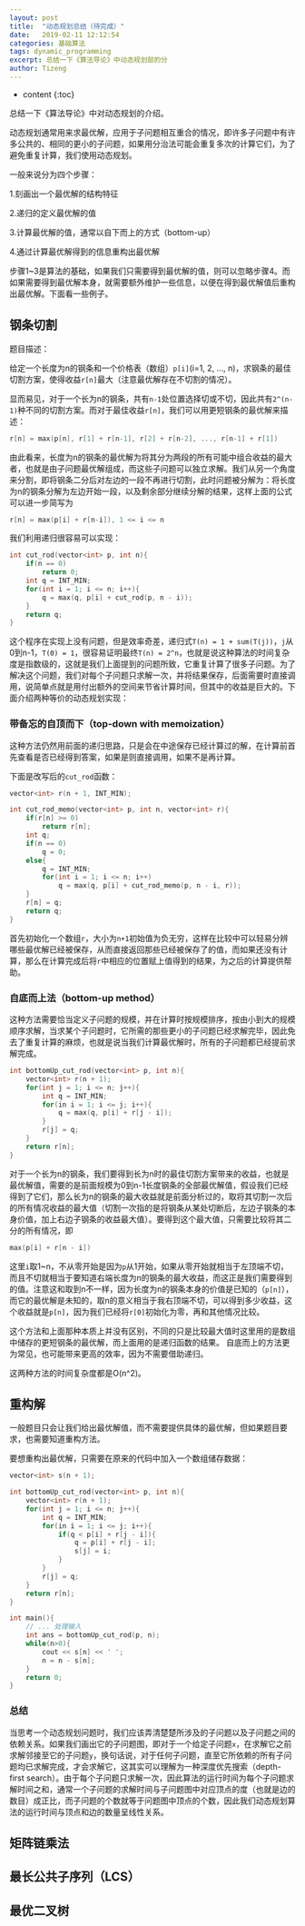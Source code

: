 ```yaml
---
layout: post
title:  "动态规划总结（待完成）"
date:   2019-02-11 12:12:54
categories: 基础算法
tags: dynamic_programming
excerpt: 总结一下《算法导论》中动态规划部的分
author: Tizeng
---
```


* content
{:toc}

总结一下《算法导论》中对动态规划的介绍。

动态规划通常用来求最优解，应用于子问题相互重合的情况，即许多子问题中有许多公共的、相同的更小的子问题，如果用分治法可能会重复多次的计算它们，为了避免重复计算，我们使用动态规划。

一般来说分为四个步骤：

1.刻画出一个最优解的结构特征

2.递归的定义最优解的值

3.计算最优解的值，通常以自下而上的方式（bottom-up）

4.通过计算最优解得到的信息重构出最优解

步骤1~3是算法的基础，如果我们只需要得到最优解的值，则可以忽略步骤4。而如果需要得到最优解本身，就需要额外维护一些信息，以便在得到最优解值后重构出最优解。下面看一些例子。

## 钢条切割

题目描述：

给定一个长度为n的钢条和一个价格表（数组）`p[i]`(i=1, 2, ..., n)，求钢条的最佳切割方案，使得收益`r[n]`最大（注意最优解存在不切割的情况）。

显而易见，对于一个长为n的钢条，共有`n-1`处位置选择切或不切，因此共有`2^(n-1)`种不同的切割方案。而对于最佳收益`r[n]`，我们可以用更短钢条的最优解来描述：

```c++
r[n] = max(p[n], r[1] + r[n-1], r[2] + r[n-2], ..., r[n-1] + r[1])
```

由此看来，长度为n的钢条的最优解为将其分为两段的所有可能中组合收益的最大者，也就是由子问题最优解组成，而这些子问题可以独立求解。我们从另一个角度来分割，即将钢条二分后对左边的一段不再进行切割，此时问题被分解为：将长度为n的钢条分解为左边开始一段，以及剩余部分继续分解的结果，这样上面的公式可以进一步简写为

```c++
r[n] = max(p[i] + r[n-i]), 1 <= i <= n
```

我们利用递归很容易可以实现：

```c++
int cut_rod(vector<int> p, int n){
    if(n == 0)
        return 0;
    int q = INT_MIN;
    for(int i = 1; i <= n; i++){
        q = max(q, p[i] + cut_rod(p, n - i));
    }
    return q;
}
```

这个程序在实现上没有问题，但是效率奇差，递归式`T(n) = 1 + sum(T(j))`，`j`从0到n-1，`T(0) = 1`，很容易证明最终`T(n) = 2^n`，也就是说这种算法的时间复杂度是指数级的，这就是我们上面提到的问题所致，它重复计算了很多子问题。为了解决这个问题，我们对每个子问题只求解一次，并将结果保存，后面需要时直接调用，说简单点就是用付出额外的空间来节省计算时间，但其中的收益是巨大的。下面介绍两种等价的动态规划实现：

### 带备忘的自顶而下（top-down with memoization）

这种方法仍然用前面的递归思路，只是会在中途保存已经计算过的解，在计算前首先查看是否已经得到答案，如果是则直接调用，如果不是再计算。

下面是改写后的`cut_rod`函数：

```c++
vector<int> r(n + 1, INT_MIN);

int cut_rod_memo(vector<int> p, int n, vector<int> r){
    if(r[n] >= 0)
        return r[n];
    int q;
    if(n == 0)
        q = 0;
    else{
        q = INT_MIN;
        for(int i = 1; i <= n; i++)
            q = max(q, p[i] + cut_rod_memo(p, n - i, r));
    }
    r[n] = q;
    return q;
}
```

首先初始化一个数组`r`，大小为`n+1`初始值为负无穷，这样在比较中可以轻易分辨哪些最优解已经被保存，从而直接返回那些已经被保存了的值，而如果还没有计算，那么在计算完成后将`r`中相应的位置赋上值得到的结果，为之后的计算提供帮助。

### 自底而上法（bottom-up method）

这种方法需要恰当定义子问题的规模，并在计算时按规模排序，按由小到大的规模顺序求解，当求某个子问题时，它所需的那些更小的子问题已经求解完毕，因此免去了重复计算的麻烦，也就是说当我们计算最优解时，所有的子问题都已经提前求解完成。

```c++
int bottomUp_cut_rod(vector<int> p, int n){
    vector<int> r(n + 1);
    for(int j = 1; i <= n; j++){
        int q = INT_MIN;
        for(in i = 1; i <= j; i++){
            q = max(q, p[i] + r[j - i]);
        }
        r[j] = q;
    }
    return r[n];
}
```

对于一个长为n的钢条，我们要得到长为n时的最佳切割方案带来的收益，也就是最优解值，需要的是前面规模为0到n-1长度钢条的全部最优解值，假设我们已经得到了它们，那么长为n的钢条的最大收益就是前面分析过的，取将其切割一次后的所有情况收益的最大值（切割一次指的是将钢条从某处切断后，左边子钢条的本身价值，加上右边子钢条的收益最大值）。要得到这个最大值，只需要比较将其二分的所有情况，即

```c++
max(p[i] + r[n - i])
```

这里`i`取1~n，不从零开始是因为`p`从1开始，如果从零开始就相当于左顶端不切，而且不切就相当于要知道右端长度为n的钢条的最大收益，而这正是我们需要得到的值。注意这和取到n不一样，因为长度为n的钢条本身的价值是已知的（`p[n]`），而它的最优解是未知的，取n的意义相当于我右顶端不切，可以得到多少收益，这个收益就是`p[n]`，因为我们已经将`r[0]`初始化为零，再和其他情况比较。

这个方法和上面那种本质上并没有区别，不同的只是比较最大值时这里用的是数组中储存的更短钢条的最优解，而上面用的是递归函数的结果。
自底而上的方法更为常见，也可能带来更高的效率，因为不需要借助递归。

这两种方法的时间复杂度都是O(n^2)。

## 重构解

一般题目只会让我们给出最优解值，而不需要提供具体的最优解，但如果题目要求，也需要知道重构方法。

要想重构出最优解，只需要在原来的代码中加入一个数组储存数据：

```c++
vector<int> s(n + 1);

int bottomUp_cut_rod(vector<int> p, int n){
    vector<int> r(n + 1);
    for(int j = 1; i <= n; j++){
        int q = INT_MIN;
        for(in i = 1; i <= j; i++){
            if(q < p[i] + r[j - i]){
                q = p[i] + r[j - i];
                s[j] = i;
            }
        }
        r[j] = q;
    }
    return r[n];
}

int main(){
    // ... 处理输入
    int ans = bottomUp_cut_rod(p, n);
    while(n>0){
        cout << s[n] << ' ';
        n = n - s[n];
    }
    return 0;
}
```

### 总结

当思考一个动态规划问题时，我们应该弄清楚楚所涉及的子问题以及子问题之间的依赖关系。如果我们画出它的子问题图，即对于一个给定子问题`x`，在求解它之前求解邻接至它的子问题`y`，换句话说，对于任何子问题，直至它所依赖的所有子问题均已求解完成，才会求解它，这其实可以理解为一种深度优先搜索（depth-first search）。由于每个子问题只求解一次，因此算法的运行时间为每个子问题求解时间之和，通常一个子问题的求解时间与子问题图中对应顶点的度（也就是边的数目）成正比，而子问题的个数就等于问题图中顶点的个数，因此我们动态规划算法的运行时间与顶点和边的数量呈线性关系。

## 矩阵链乘法

## 最长公共子序列（LCS）

## 最优二叉树